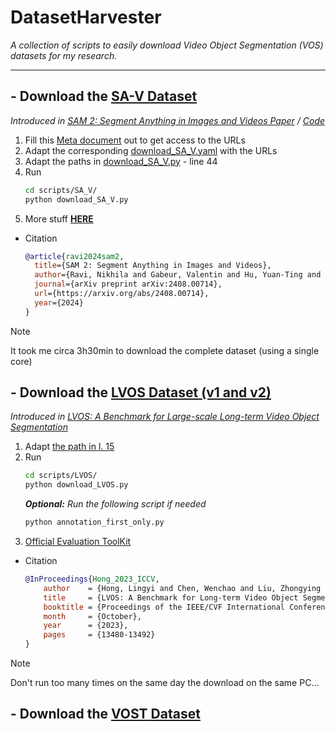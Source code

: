 # DatasetHarvester
*A collection of scripts to easily download Video Object Segmentation (VOS) datasets for my research.* 

---

## - Download the [SA-V Dataset](https://ai.meta.com/datasets/segment-anything-video/)
*Introduced in [SAM 2: Segment Anything in Images and Videos Paper](https://ai.meta.com/research/publications/sam-2-segment-anything-in-images-and-videos/) / [Code](https://github.com/facebookresearch/segment-anything-2)*
1. Fill this [Meta document](https://ai.meta.com/datasets/segment-anything-video-downloads/) out to get access to the URLs
2. Adapt the corresponding [download_SA_V.yaml](./scripts/SA_V/download_SA_V.yaml) with the URLs
3. Adapt the paths in [download_SA_V.py](https://github.com/Vujas-Eteph/DatasetHarvester/blob/6c785a019b467b36622d348fb4f87f4256f960ba/scripts/SA_V/download_SA_V.py#L44) - line 44
4. Run
     ```zsh
     cd scripts/SA_V/
     python download_SA_V.py
     ```
5. More stuff [**HERE**](https://github.com/facebookresearch/segment-anything-2/blob/main/sav_dataset)

- Citation
  ```bibtex
  @article{ravi2024sam2,
    title={SAM 2: Segment Anything in Images and Videos},
    author={Ravi, Nikhila and Gabeur, Valentin and Hu, Yuan-Ting and Hu, Ronghang and Ryali, Chaitanya and Ma, Tengyu and Khedr, Haitham and R{\"a}dle, Roman and Rolland, Chloe and Gustafson, Laura and Mintun, Eric and Pan, Junting and Alwala, Kalyan Vasudev and Carion, Nicolas and Wu, Chao-Yuan and Girshick, Ross and Doll{\'a}r, Piotr and Feichtenhofer, Christoph},
    journal={arXiv preprint arXiv:2408.00714},
    url={https://arxiv.org/abs/2408.00714},
    year={2024}
  }
  ```

> [!NOTE]  
> It took me circa 3h30min to download the complete dataset (using a single core)


## - Download the [LVOS Dataset (v1 and v2)](https://github.com/LingyiHongfd/LVOS)
*Introduced in [LVOS: A Benchmark for Large-scale
Long-term Video Object Segmentation](https://arxiv.org/pdf/2404.19326)*

1. Adapt [the path in l. 15](https://github.com/Vujas-Eteph/DatasetHarvester/blob/fba7f31ecb6380566afac1c48ab5bcbcc5273bc1/scripts/LVOS/config.yaml#L15)
2. Run 
     ```zsh
     cd scripts/LVOS/
     python download_LVOS.py
     ```
     ***Optional:** Run the following script if needed*
     ```zsh
     python annotation_first_only.py
     ```
3. [Official Evaluation ToolKit](https://github.com/LingyiHongfd/lvos-evaluation)

- Citation
  ```bibtex
  @InProceedings{Hong_2023_ICCV,
      author    = {Hong, Lingyi and Chen, Wenchao and Liu, Zhongying and Zhang, Wei and Guo, Pinxue and Chen, Zhaoyu and Zhang, Wenqiang},
      title     = {LVOS: A Benchmark for Long-term Video Object Segmentation},
      booktitle = {Proceedings of the IEEE/CVF International Conference on Computer Vision (ICCV)},
      month     = {October},
      year      = {2023},
      pages     = {13480-13492}
  }
  ```

> [!NOTE]  
> Don't run too many times on the same day the download on the same PC...

## - Download the [VOST Dataset](https://www.vostdataset.org/index.html)
